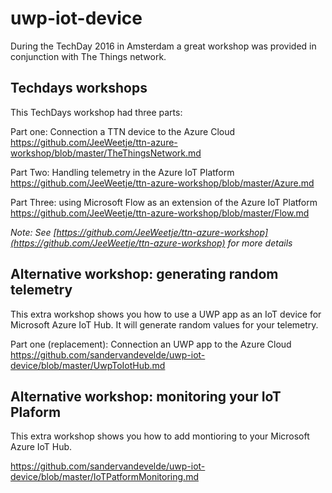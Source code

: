 # uwp-iot-device

During the TechDay 2016 in Amsterdam a great workshop was provided in conjunction with The Things network.

## Techdays workshops

This TechDays workshop had three parts:

Part one: Connection a TTN device to the Azure Cloud
https://github.com/JeeWeetje/ttn-azure-workshop/blob/master/TheThingsNetwork.md

Part Two: Handling telemetry in the Azure IoT Platform
https://github.com/JeeWeetje/ttn-azure-workshop/blob/master/Azure.md

Part Three: using Microsoft Flow as an extension of the Azure IoT Platform
https://github.com/JeeWeetje/ttn-azure-workshop/blob/master/Flow.md

*Note: See [https://github.com/JeeWeetje/ttn-azure-workshop](https://github.com/JeeWeetje/ttn-azure-workshop) for more details*

## Alternative workshop: generating random telemetry

This extra workshop shows you how to use a UWP app as an IoT device for Microsoft Azure IoT Hub. It will generate random values for your telemetry.

Part one (replacement): Connection an UWP app to the Azure Cloud
https://github.com/sandervandevelde/uwp-iot-device/blob/master/UwpToIotHub.md

## Alternative workshop: monitoring your IoT Plaform

This extra workshop shows you how to add montioring to your Microsoft Azure IoT Hub.

https://github.com/sandervandevelde/uwp-iot-device/blob/master/IoTPatformMonitoring.md